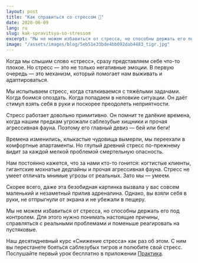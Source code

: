 ```yaml
---
layout: post
title: "Как справиться со стрессом 🐯"
date: 2020-06-09
lang: ru
slug: kak-spravitsya-so-stressom
excerpt: "Мы не можем избавиться от стресса, но способны держать его под контролем. Для этого нужно понимать настоящие причины."
image: "/assets/images/blog/5eb51e33bde4bb092dab4483_tigr.jpg"
---
```


<p>Когда мы слышим слово «стресс», сразу представляем себе что-то плохое. Но стресс — это не только негативные эмоции. В первую очередь — это механизм, который помогает нам выживать и адаптироваться.</p><p>Мы испытываем стресс, когда сталкиваемся с тяжёлыми задачами. Когда боимся опоздать. Когда попадаем в неловкие ситуации. Он даёт стимул взять себя в руки и поскорее преодолеть неприятности.</p><p>Стресс работает довольно примитивно. Он помнит те далёкие времена, когда нашим предкам угрожали саблезубые хищники и прочая агрессивная фауна. Поэтому его главный девиз — бей или беги!</p><p>Времена изменились, клыкастые чудовища вымерли, мы переехали в комфортные апартаменты. Но глупый древний стресс по-прежнему видит за каждой мелкой проблемой смертельную опасность.</p><p>Нам постоянно кажется, что за нами кто-то гонится: когтистые клиенты, гигантские мохнатые дедлайны и прочая агрессивная фауна. Стресс не умеет отличать мнимые угрозы от реальных. Зато мы — умеем.</p><p>Скорее всего, даже эта безобидная картинка вызвала у вас совсем маленький и незаметный прилив адреналина. Однако, вы взяли себя в руки, не отпрыгнули от экрана и не убежали в пещеру.</p><p>Мы не можем избавиться от стресса, но способны держать его под контролем. Для этого нужно понимать настоящие причины, справляться с реальными проблемами и поменьше реагировать на пустяковые.</p><p>Наш десятидневный курс «Снижение стресса» как раз об этом. С ним вы перестанете бояться саблезубых тигров и полюбите свой стресс. Послушайте первый урок бесплатно в приложении <a href="https://itunes.apple.com/us/app/практика-медитации-на-русском/id1467786415" target="_blank">Практика</a>.</p><p>‍</p>
